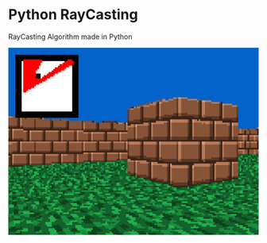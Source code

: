 # Python RayCasting
RayCasting Algorithm made in Python

<img width="600" src="https://github.com/vinibiavatti1/PyRayCasting/blob/main/resources/PyRayCasting.png?raw=true" alt="RayCasting algorithm made in Python">
